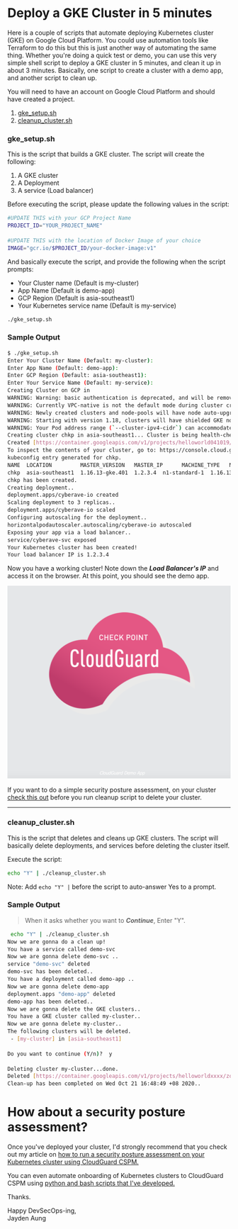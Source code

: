 # Deploy a GKE Cluster in 5 minutes 
Here is a couple of scripts that automate deploying Kubernetes cluster (GKE) on Google Cloud Platform. You could use automation tools like Terraform to do this but this is just another way of automating the same thing. Whether you're doing a quick test or demo, you can use this very simple shell script to deploy a GKE cluster in 5 minutes, and clean it up in about 3 minutes. Basically, one script to create a cluster with a demo app, and another script to clean up.

You will need to have an account on Google Cloud Platform and should have created a project. 

 1. [gke_setup.sh](https://github.com/jaydenaung/gkelab/blob/master/gke_setup.sh) 
 2. [cleanup_cluster.sh](https://github.com/jaydenaung/gkelab/blob/master/cleanup_cluster.sh)

### gke_setup.sh

This is the script that builds a GKE cluster. The script will create the following:

1. A GKE cluster
2. A Deployment
3. A service (Load balancer)

Before executing the script, please update the following values in the script:

 ``` bash
 #UPDATE THIS with your GCP Project Name
PROJECT_ID="YOUR_PROJECT_NAME"

 #UPDATE THIS with the location of Docker Image of your choice
IMAGE="gcr.io/$PROJECT_ID/your-docker-image:v1"
 ```

 And basically execute the script, and provide the following when the script prompts:

 - Your Cluster name (Default is my-cluster)
 - App Name (Default is demo-app)
 - GCP Region (Default is asia-southeast1)
 - Your Kubernetes service name (Default is my-service)


 ```bash
 ./gke_setup.sh
 ```

 ### Sample Output

 ```bash
$ ./gke_setup.sh 
Enter Your Cluster Name (Default: my-cluster): 
Enter App Name (Default: demo-app): 
Enter GCP Region (Default: asia-southeast1): 
Enter Your Service Name (Default: my-service): 
Creating Cluster on GCP in 
WARNING: Warning: basic authentication is deprecated, and will be removed in GKE control plane versions 1.19 and newer. For a list of recommended authentication methods, see: https://cloud.google.com/kubernetes-engine/docs/how-to/api-server-authentication
WARNING: Currently VPC-native is not the default mode during cluster creation. In the future, this will become the default mode and can be disabled using `--no-enable-ip-alias` flag. Use `--[no-]enable-ip-alias` flag to suppress this warning.
WARNING: Newly created clusters and node-pools will have node auto-upgrade enabled by default. This can be disabled using the `--no-enable-autoupgrade` flag.
WARNING: Starting with version 1.18, clusters will have shielded GKE nodes by default.
WARNING: Your Pod address range (`--cluster-ipv4-cidr`) can accommodate at most 1008 node(s). 
Creating cluster chkp in asia-southeast1... Cluster is being health-checked (master is healthy)...done.                                                     
Created [https://container.googleapis.com/v1/projects/helloworld041019/zones/asia-southeast1/clusters/chkp].
To inspect the contents of your cluster, go to: https://console.cloud.google.com/kubernetes/workload_/gcloud/asia-southeast1/chkp?project=helloworld041019
kubeconfig entry generated for chkp.
NAME  LOCATION         MASTER_VERSION   MASTER_IP      MACHINE_TYPE   NODE_VERSION     NUM_NODES  STATUS
chkp  asia-southeast1  1.16.13-gke.401  1.2.3.4  n1-standard-1  1.16.13-gke.401  6          RUNNING
chkp has been created.
Creating deployment..
deployment.apps/cyberave-io created
Scaling deployment to 3 replicas..
deployment.apps/cyberave-io scaled
Configuring autoscaling for the deployment..
horizontalpodautoscaler.autoscaling/cyberave-io autoscaled
Exposing your app via a load balancer..
service/cyberave-svc exposed
Your Kubernetes cluster has been created!
Your load balancer IP is 1.2.3.4

 ```
Now you have a working cluster! Note down the ***Load Balancer's IP*** and access it on the browser. At this point, you should see the demo app.

![header image](img/k8s-demo-app.png)

If you want to do a simple security posture assessment, on your cluster [check this out](#How-about-a-security-posture-assessment?) before you run cleanup script to delete your cluster. 

-----
### cleanup_cluster.sh

This is the script that deletes and cleans up GKE clusters. The script will basically delete deployments, and services before deleting the cluster itself.

Execute the script:

```bash
echo "Y" | ./cleanup_cluster.sh
```

Note: Add ```echo "Y" |``` before the script to auto-answer Yes to a prompt.

### Sample Output

> When it asks whether you want to ***Continue***, Enter "Y".

```bash
 echo "Y" | ./cleanup_cluster.sh 
Now we are gonna do a clean up!
You have a service called demo-svc
Now we are gonna delete demo-svc ..
service "demo-svc" deleted
demo-svc has been deleted..
You have a deployment called demo-app ..
Now we are gonna delete demo-app
deployment.apps "demo-app" deleted
demo-app has been deleted..
Now we are gonna delete the GKE clusters..
You have a GKE cluster called my-cluster..
Now we are gonna delete my-cluster..
The following clusters will be deleted.
 - [my-cluster] in [asia-southeast1]

Do you want to continue (Y/n)?  y

Deleting cluster my-cluster...done.                                                                                           
Deleted [https://container.googleapis.com/v1/projects/helloworldxxxx/zones/asia-southeast1/clusters/my-cluster].
Clean-up has been completed on Wed Oct 21 16:48:49 +08 2020..


```

# How about a security posture assessment?

Once you've deployed your cluster, I'd strongly recommend that you check out my article on [how to run a security posture assessment on your Kubernetes cluster using CloudGuard CSPM.](https://medium.com/@jaydenaung/securing-kubernetes-environments-with-check-point-cloudguard-cspm-ea23e69d5f7c)

You can even automate onboarding of Kubernetes clusters to CloudGuard CSPM using [python and bash scripts that I've developed.](https://github.com/jaydenaung/cloudguardk8s)

Thanks.

Happy DevSecOps-ing,\
Jayden Aung
